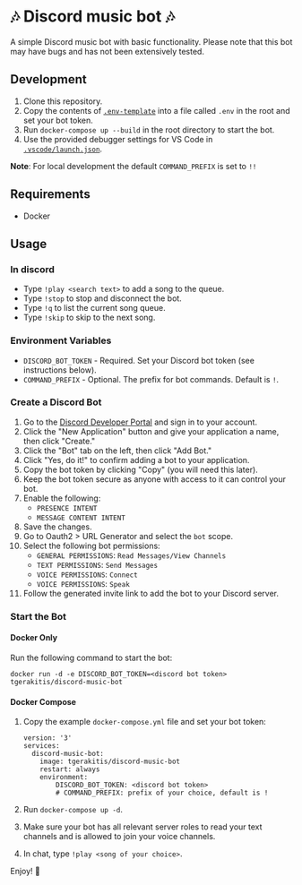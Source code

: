 # 🎶 Discord music bot 🎶

A simple Discord music bot with basic functionality. Please note that this bot may have bugs and has not been extensively tested.

## Development

1. Clone this repository.
2. Copy the contents of [`.env-template`](.env-template) into a file called `.env` in the root and set your bot token.
3. Run `docker-compose up --build` in the root directory to start the bot.
4. Use the provided debugger settings for VS Code in [`.vscode/launch.json`](.vscode/launch.json).

**Note**: For local development the default `COMMAND_PREFIX` is set to `!!`

## Requirements

* Docker

## Usage
### In discord
* Type `!play <search text>` to add a song to the queue.
* Type `!stop` to stop and disconnect the bot.
* Type `!q` to list the current song queue.
* Type `!skip` to skip to the next song.

### Environment Variables

* `DISCORD_BOT_TOKEN` - Required. Set your Discord bot token (see instructions below).
* `COMMAND_PREFIX` - Optional. The prefix for bot commands. Default is `!`.

### Create a Discord Bot

1. Go to the [Discord Developer Portal](https://discord.com/developers/applications) and sign in to your account.
2. Click the "New Application" button and give your application a name, then click "Create."
3. Click the "Bot" tab on the left, then click "Add Bot."
4. Click "Yes, do it!" to confirm adding a bot to your application.
5. Copy the bot token by clicking "Copy" (you will need this later).
6. Keep the bot token secure as anyone with access to it can control your bot.
7. Enable the following:
   * `PRESENCE INTENT`
   * `MESSAGE CONTENT INTENT`
8. Save the changes.
9. Go to Oauth2 > URL Generator and select the `bot` scope.
10. Select the following bot permissions:
    * `GENERAL PERMISSIONS`: `Read Messages/View Channels`
    * `TEXT PERMISSIONS`: `Send Messages`
    * `VOICE PERMISSIONS`: `Connect`
    * `VOICE PERMISSIONS`: `Speak`
11. Follow the generated invite link to add the bot to your Discord server.

### Start the Bot

#### Docker Only

Run the following command to start the bot:

```docker run -d -e DISCORD_BOT_TOKEN=<discord bot token> tgerakitis/discord-music-bot```

#### Docker Compose

1. Copy the example `docker-compose.yml` file and set your bot token:

    ```
    version: '3'
    services:
      discord-music-bot:
        image: tgerakitis/discord-music-bot
        restart: always
        environment:
            DISCORD_BOT_TOKEN: <discord bot token>
            # COMMAND_PREFIX: prefix of your choice, default is !
    ```

2. Run `docker-compose up -d`.
3. Make sure your bot has all relevant server roles to read your text channels and is allowed to join your voice channels.
4. In chat, type `!play <song of your choice>`.

Enjoy! 🤖
